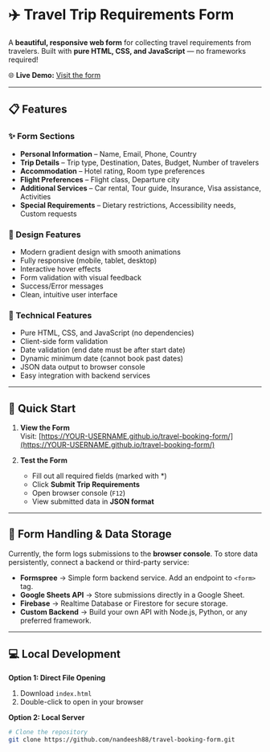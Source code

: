 # ✈️ Travel Trip Requirements Form

A **beautiful, responsive web form** for collecting travel requirements from travelers. Built with **pure HTML, CSS, and JavaScript** — no frameworks required!  

🌐 **Live Demo:** [Visit the form](https://nandeesh88.github.io/travel-booking-form/)

---

## 📋 Features

### ✨ Form Sections
- **Personal Information** – Name, Email, Phone, Country  
- **Trip Details** – Trip type, Destination, Dates, Budget, Number of travelers  
- **Accommodation** – Hotel rating, Room type preferences  
- **Flight Preferences** – Flight class, Departure city  
- **Additional Services** – Car rental, Tour guide, Insurance, Visa assistance, Activities  
- **Special Requirements** – Dietary restrictions, Accessibility needs, Custom requests  

### 🎨 Design Features
- Modern gradient design with smooth animations  
- Fully responsive (mobile, tablet, desktop)  
- Interactive hover effects  
- Form validation with visual feedback  
- Success/Error messages  
- Clean, intuitive user interface  

### 🔧 Technical Features
- Pure HTML, CSS, and JavaScript (no dependencies)  
- Client-side form validation  
- Date validation (end date must be after start date)  
- Dynamic minimum date (cannot book past dates)  
- JSON data output to browser console  
- Easy integration with backend services  

---

## 🚀 Quick Start

1. **View the Form**  
   Visit: [https://YOUR-USERNAME.github.io/travel-booking-form/](https://YOUR-USERNAME.github.io/travel-booking-form/)

2. **Test the Form**  
   - Fill out all required fields (marked with *)  
   - Click **Submit Trip Requirements**  
   - Open browser console (`F12`)  
   - View submitted data in **JSON format**  

---

## 📩 Form Handling & Data Storage

Currently, the form logs submissions to the **browser console**. To store data persistently, connect a backend or third-party service:

- **Formspree** → Simple form backend service. Add an endpoint to `<form>` tag.  
- **Google Sheets API** → Store submissions directly in a Google Sheet.  
- **Firebase** → Realtime Database or Firestore for secure storage.  
- **Custom Backend** → Build your own API with Node.js, Python, or any preferred framework.  

---

## 💻 Local Development

**Option 1: Direct File Opening**  
1. Download `index.html`  
2. Double-click to open in your browser  

**Option 2: Local Server**
```bash
# Clone the repository
git clone https://github.com/nandeesh88/travel-booking-form.git
